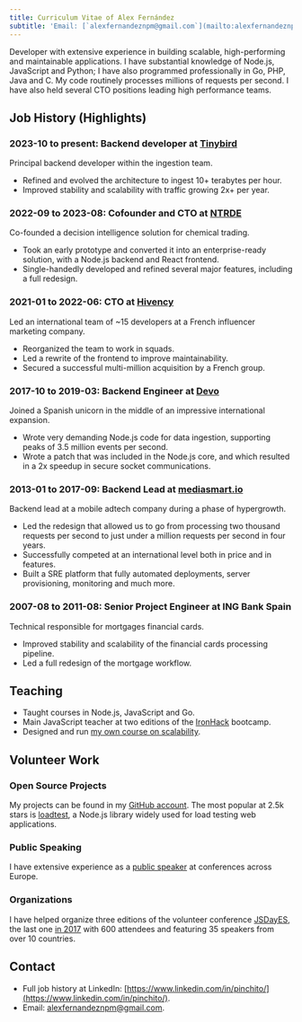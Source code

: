 ```yaml
---
title: Curriculum Vitae of Alex Fernández 
subtitle: 'Email: [`alexfernandeznpm@gmail.com`](mailto:alexfernandeznpm@gmail.com)'
---
```


Developer with extensive experience in building scalable,
high-performing and maintainable applications.
I have substantial knowledge of Node.js, JavaScript and Python;
I have also programmed professionally in Go, PHP, Java and C.
My code routinely processes millions of requests per second.
I have also held several CTO positions leading high performance teams.

## Job History (Highlights)

### 2023-10 to present: Backend developer at [Tinybird](https://tinybird.co)

Principal backend developer within the ingestion team.

* Refined and evolved the architecture to ingest 10+ terabytes per hour.
* Improved stability and scalability with traffic growing 2x+ per year.

### 2022-09 to 2023-08: Cofounder and CTO at [NTRDE](https://ntrde.io)

Co-founded a decision intelligence solution for chemical trading.

* Took an early prototype and converted it into an enterprise-ready solution,
with a Node.js backend and React frontend.
* Single-handedly developed and refined several major features, including a full redesign.

### 2021-01 to 2022-06: CTO at [Hivency](https://hivency.com)

Led an international team of ~15 developers at a French influencer marketing company.

* Reorganized the team to work in squads.
* Led a rewrite of the frontend to improve maintainability.
* Secured a successful multi-million acquisition by a French group.

### 2017-10 to 2019-03: Backend Engineer at [Devo](https://www.devo.com)

Joined a Spanish unicorn in the middle of an impressive international expansion.

* Wrote very demanding Node.js code for data ingestion,
supporting peaks of 3.5 million events per second.
* Wrote a patch that was included in the Node.js core,
and which resulted in a 2x speedup in secure socket communications.

### 2013-01 to 2017-09: Backend Lead at [mediasmart.io](https://mediasmart.io)

Backend lead at a mobile adtech company during a phase of hypergrowth.

* Led the redesign that allowed us to go from processing two thousand requests per second
to just under a million requests per second in four years.
* Successfully competed at an international level both in price and in features.
* Built a SRE platform that fully automated deployments, server provisioning, monitoring and much more.

### 2007-08 to 2011-08: Senior Project Engineer at ING Bank Spain

Technical responsible for mortgages financial cards.

* Improved stability and scalability of the financial cards processing pipeline.
* Led a full redesign of the mortgage workflow.

## Teaching

* Taught courses in Node.js, JavaScript and Go.
* Main JavaScript teacher at two editions of the
[IronHack](https://www.ironhack.com/) bootcamp.
* Designed and run [my own course on scalability](https://pinchito.es/2020/curso-escalabilidad).

## Volunteer Work

### Open Source Projects

My projects can be found in my
[GitHub account](https://github.com/alexfernandez/).
The most popular at 2.5k stars is
[loadtest](https://github.com/alexfernandez/loadtest),
a Node.js library widely used for load testing web applications.

### Public Speaking

I have extensive experience as a [public speaker](https://pinchito.es/permanent/speaker)
at conferences across Europe.

### Organizations

I have helped organize three editions of the volunteer conference
[JSDayES](http://jsday.es/),
the last one [in 2017](http://2017.jsday.es/)
with 600 attendees and featuring 35 speakers from over 10 countries.

## Contact

* Full job history at LinkedIn: [https://www.linkedin.com/in/pinchito/](https://www.linkedin.com/in/pinchito/).
* Email: [alexfernandeznpm@gmail.com](mailto:alexfernandeznpm@gmail.com).

